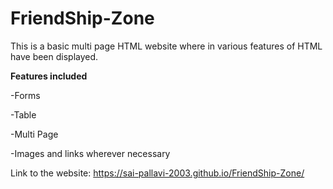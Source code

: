 # FriendShip-Zone
This is a basic multi page HTML website where in various features of HTML have been displayed.

**Features included**

-Forms

-Table

-Multi Page

-Images and links wherever necessary


Link to the website: https://sai-pallavi-2003.github.io/FriendShip-Zone/
